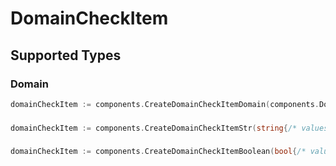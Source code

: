 # DomainCheckItem


## Supported Types

### Domain

```go
domainCheckItem := components.CreateDomainCheckItemDomain(components.Domain{/* values here */})
```

### 

```go
domainCheckItem := components.CreateDomainCheckItemStr(string{/* values here */})
```

### 

```go
domainCheckItem := components.CreateDomainCheckItemBoolean(bool{/* values here */})
```

